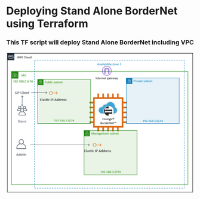 
# Deploying Stand Alone BorderNet using Terraform 

### This TF script will deploy Stand Alone BorderNet including VPC 

<img src="sa_aws.png"><br>

